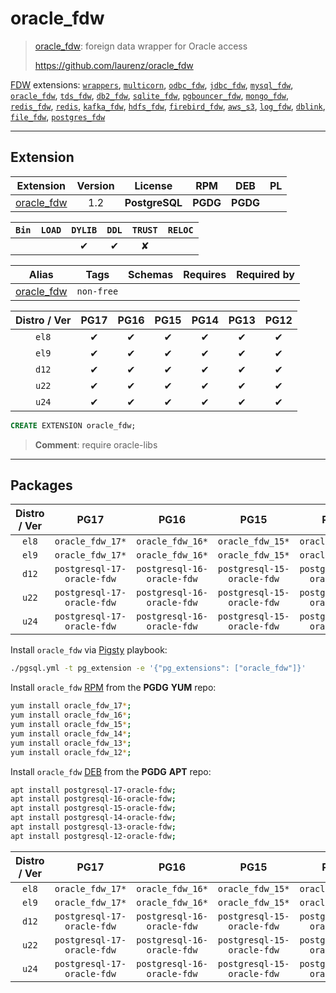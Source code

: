 # oracle_fdw


> [oracle_fdw](https://github.com/laurenz/oracle_fdw): foreign data wrapper for Oracle access
>
> https://github.com/laurenz/oracle_fdw





[FDW](/fdw) extensions: [`wrappers`](/wrappers), [`multicorn`](/multicorn), [`odbc_fdw`](/odbc_fdw), [`jdbc_fdw`](/jdbc_fdw), [`mysql_fdw`](/mysql_fdw), [`oracle_fdw`](/oracle_fdw), [`tds_fdw`](/tds_fdw), [`db2_fdw`](/db2_fdw), [`sqlite_fdw`](/sqlite_fdw), [`pgbouncer_fdw`](/pgbouncer_fdw), [`mongo_fdw`](/mongo_fdw), [`redis_fdw`](/redis_fdw), [`redis`](/redis), [`kafka_fdw`](/kafka_fdw), [`hdfs_fdw`](/hdfs_fdw), [`firebird_fdw`](/firebird_fdw), [`aws_s3`](/aws_s3), [`log_fdw`](/log_fdw), [`dblink`](/dblink), [`file_fdw`](/file_fdw), [`postgres_fdw`](/postgres_fdw)


-------
## Extension


| Extension | Version | License | RPM | DEB | PL |
|-----------|:-------:|:-------:|:---:|:---:|:--:|
| [oracle_fdw](https://github.com/laurenz/oracle_fdw) | 1.2 | **<span class="tcblue">PostgreSQL</span>** | **<span class="tccyan">PGDG</span>** | **<span class="tccyan">PGDG</span>** |  |



| `Bin` | `LOAD` | `DYLIB` | `DDL` | `TRUST` | `RELOC` |
|:-----:|:------:|:-------:|:-----:|:-------:|:-------:|
|  |  | <span class="tcblue">✔</span> | <span class="tcblue">✔</span> | <span class="tcwarn">✘</span> |  |



| Alias | Tags | Schemas | Requires | Required by |
|-------|------|---------|----------|-------------|
| [oracle_fdw](/oracle_fdw) | `non-free` |  |  |  |



| Distro / Ver | PG17 | PG16 | PG15 | PG14 | PG13 | PG12 |
|:------------:|:----:|:----:|:----:|:----:|:----:|:----:|
| `el8` | <span class="tcblue">✔</span> | <span class="tcblue">✔</span> | <span class="tcblue">✔</span> | <span class="tcblue">✔</span> | <span class="tcblue">✔</span> | <span class="tcblue">✔</span> |
| `el9` | <span class="tcblue">✔</span> | <span class="tcblue">✔</span> | <span class="tcblue">✔</span> | <span class="tcblue">✔</span> | <span class="tcblue">✔</span> | <span class="tcblue">✔</span> |
| `d12` | <span class="tcblue">✔</span> | <span class="tcblue">✔</span> | <span class="tcblue">✔</span> | <span class="tcblue">✔</span> | <span class="tcblue">✔</span> | <span class="tcblue">✔</span> |
| `u22` | <span class="tcblue">✔</span> | <span class="tcblue">✔</span> | <span class="tcblue">✔</span> | <span class="tcblue">✔</span> | <span class="tcblue">✔</span> | <span class="tcblue">✔</span> |
| `u24` | <span class="tcblue">✔</span> | <span class="tcblue">✔</span> | <span class="tcblue">✔</span> | <span class="tcblue">✔</span> | <span class="tcblue">✔</span> | <span class="tcblue">✔</span> |





```sql
CREATE EXTENSION oracle_fdw;
```
> **Comment**: require oracle-libs
-----------


## Packages


| Distro / Ver | PG17 | PG16 | PG15 | PG14 | PG13 | PG12 |
|:------------:|:----:|:----:|:----:|:----:|:----:|:----:|
| `el8` | `oracle_fdw_17*` | `oracle_fdw_16*` | `oracle_fdw_15*` | `oracle_fdw_14*` | `oracle_fdw_13*` | `oracle_fdw_12*` |
| `el9` | `oracle_fdw_17*` | `oracle_fdw_16*` | `oracle_fdw_15*` | `oracle_fdw_14*` | `oracle_fdw_13*` | `oracle_fdw_12*` |
| `d12` | `postgresql-17-oracle-fdw` | `postgresql-16-oracle-fdw` | `postgresql-15-oracle-fdw` | `postgresql-14-oracle-fdw` | `postgresql-13-oracle-fdw` | `postgresql-12-oracle-fdw` |
| `u22` | `postgresql-17-oracle-fdw` | `postgresql-16-oracle-fdw` | `postgresql-15-oracle-fdw` | `postgresql-14-oracle-fdw` | `postgresql-13-oracle-fdw` | `postgresql-12-oracle-fdw` |
| `u24` | `postgresql-17-oracle-fdw` | `postgresql-16-oracle-fdw` | `postgresql-15-oracle-fdw` | `postgresql-14-oracle-fdw` | `postgresql-13-oracle-fdw` | `postgresql-12-oracle-fdw` |



Install `oracle_fdw` via [Pigsty](https://pigsty.io/docs/pgext/usage/install/) playbook:

```bash
./pgsql.yml -t pg_extension -e '{"pg_extensions": ["oracle_fdw"]}'
```


Install `oracle_fdw` [RPM](/rpm) from the **<span class="tccyan">PGDG</span>** **YUM** repo:

```bash
yum install oracle_fdw_17*;
yum install oracle_fdw_16*;
yum install oracle_fdw_15*;
yum install oracle_fdw_14*;
yum install oracle_fdw_13*;
yum install oracle_fdw_12*;
```


Install `oracle_fdw` [DEB](/deb) from the **<span class="tccyan">PGDG</span>** **APT** repo:

```bash
apt install postgresql-17-oracle-fdw;
apt install postgresql-16-oracle-fdw;
apt install postgresql-15-oracle-fdw;
apt install postgresql-14-oracle-fdw;
apt install postgresql-13-oracle-fdw;
apt install postgresql-12-oracle-fdw;
```




| Distro / Ver | PG17 | PG16 | PG15 | PG14 | PG13 | PG12 |
|:------------:|:----:|:----:|:----:|:----:|:----:|:----:|
| `el8` | `oracle_fdw_17*` | `oracle_fdw_16*` | `oracle_fdw_15*` | `oracle_fdw_14*` | `oracle_fdw_13*` | `oracle_fdw_12*` |
| `el9` | `oracle_fdw_17*` | `oracle_fdw_16*` | `oracle_fdw_15*` | `oracle_fdw_14*` | `oracle_fdw_13*` | `oracle_fdw_12*` |
| `d12` | `postgresql-17-oracle-fdw` | `postgresql-16-oracle-fdw` | `postgresql-15-oracle-fdw` | `postgresql-14-oracle-fdw` | `postgresql-13-oracle-fdw` | `postgresql-12-oracle-fdw` |
| `u22` | `postgresql-17-oracle-fdw` | `postgresql-16-oracle-fdw` | `postgresql-15-oracle-fdw` | `postgresql-14-oracle-fdw` | `postgresql-13-oracle-fdw` | `postgresql-12-oracle-fdw` |
| `u24` | `postgresql-17-oracle-fdw` | `postgresql-16-oracle-fdw` | `postgresql-15-oracle-fdw` | `postgresql-14-oracle-fdw` | `postgresql-13-oracle-fdw` | `postgresql-12-oracle-fdw` |





